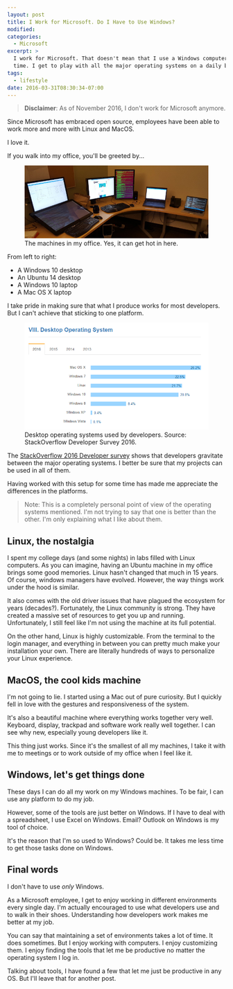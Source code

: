 ```yaml
---
layout: post
title: I Work for Microsoft. Do I Have to Use Windows?
modified:
categories:
  - Microsoft
excerpt: >
  I work for Microsoft. That doesn't mean that I use a Windows computer all the
  time. I get to play with all the major operating systems on a daily basis.
tags:
  - lifestyle
date: 2016-03-31T08:30:34-07:00
---
```


> **Disclaimer**: As of November 2016, I don't work for Microsoft anymore.

Since Microsoft has embraced open source, employees have been able to work more
and more with Linux and MacOS.

I love it.

If you walk into my office, you'll be greeted by...

<figure>
    <a><img src="/images/myofficemachines.jpg" alt="image"></a>
	<figcaption>
        The machines in my office. Yes, it can get hot in here.
    </figcaption>
</figure>

From left to right:

* A Windows 10 desktop
* An Ubuntu 14 desktop
* A Windows 10 laptop
* A Mac OS X laptop

I take pride in making sure that what I produce works for most developers. But I
can't achieve that sticking to one platform.

<figure>
	<a href="http://stackoverflow.com/research/developer-survey-2016#technology-desktop-operating-system">
      <img src="/images/StackOverflowSurveyDesktopOperatingSystem.png"
           alt="Photo of the machines in my office" />
    </a>
	<figcaption>
        Desktop operating systems used by developers. Source: StackOverflow
        Developer Survey 2016.
    </figcaption>
</figure>

The <a href="http://stackoverflow.com/research/developer-survey-2016">
StackOverflow 2016 Developer survey</a> shows that developers gravitate between
the major operating systems. I better be sure that my projects can be used in
all of them.

Having worked with this setup for some time has made me appreciate the
differences in the platforms.

> Note: This is a completely personal point of view of the operating systems
mentioned. I'm not trying to say that one is better than the other. I'm only
explaining what I like about them.

## Linux, the nostalgia

I spent my college days (and some nights) in labs filled with Linux computers.
As you can imagine, having an Ubuntu machine in my office brings some good
memories. Linux hasn't changed that much in 15 years. Of course, windows
managers have evolved. However, the way things work under the hood is similar.

It also comes with the old driver issues that have plagued the ecosystem for
years (decades?). Fortunately, the Linux community is strong. They have created
a massive set of resources to get you up and running. Unfortunately, I still
feel like I'm not using the machine at its full potential.

On the other hand, Linux is highly customizable. From the terminal to the login
manager, and everything in between you can pretty much make your installation
your own. There are literally hundreds of ways to personalize your Linux
experience.

## MacOS, the cool kids machine

I'm not going to lie. I started using a Mac out of pure curiosity. But I quickly
fell in love with the gestures and responsiveness of the system.

It's also a beautiful machine where everything works together very well.
Keyboard, display, trackpad and software work really well together. I can see
why new, especially young developers like it.

This thing just works. Since it's the smallest of all my machines, I take it
with me to meetings or to work outside of my office when I feel like it.

## Windows, let's get things done

These days I can do all my work on my Windows machines. To be fair, I can use
any platform to do my job.

However, some of the tools are just better on Windows. If I have to deal with a
spreadsheet, I use Excel on Windows. Email? Outlook on Windows is my tool of
choice.

It's the reason that I'm so used to Windows? Could be. It takes me less time to
get those tasks done on Windows.

## Final words

I don't have to use *only* Windows.

As a Microsoft employee, I get to enjoy working in different environments every
single day. I'm actually encouraged to use what developers use and to walk in
their shoes. Understanding how developers work makes me better at my job.

You can say that maintaining a set of environments takes a lot of time. It does
sometimes. But I enjoy working with computers. I enjoy customizing them. I enjoy
finding the tools that let me be productive no matter the operating system I log
in.

Talking about tools, I have found a few that let me just be productive in any
OS. But I'll leave that for another post.

